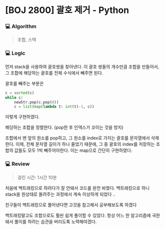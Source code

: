 # [BOJ 2800] 괄호 제거 - Python

### :computer: Algorithm

> 조합, 스택



### :computer: Logic

먼저 stack을 사용하여 괄호쌍을 찾아낸다. 이 괄호 쌍들의 개수만큼 조합을 만들어서, 그 조합에 해당하는 괄호를 전체 수식에서 빼주면 된다.

괄호를 빼주는 부분은

```python
c = sorted(c)
while c:
    newStr.pop(c.pop(0))
    c = list(map(lambda t: int(t)-1, c))
```

이렇게 구현하였다.

해당하는 조합을 정렬한다. (pop한 후 인덱스가 꼬이는 것을 방지)

조합에서 맨 앞의 원소를 pop하고, 그 원소를 index로 가지는 괄호를 문자열에서 삭제한다. 이제, 전체 문자열 길이가 하나 줄었기 때문에, 그 중 괄호의 index를 저장하는 조합의 값들도 모두 1씩 빼주어야한다. 이는 map으로 간단히 구현하였다.



### :computer: Review

> 걸린 시간: 1시간 10분

처음에 백트래킹으로 하려다가 잘 안돼서 코드를 완전 바꿨다. 백트래킹으로 하니 stack을 원상태로 돌려주는 과정에서 계속 이상하게 되었다 ..

친구들이 백트래킹으로 풀어낸다면 고것을 참고해서 공부해보도록 하겠다

백트래킹말고도 조합으로도 훨씬 쉽게 풀이할 수 있었다. 항상 어느 한 알고리즘에 국한돼서 풀이를 하려는 습관을 버리도록 노력해야겠다.